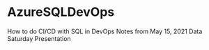 # AzureSQLDevOps
How to do CI/CD with SQL in DevOps
Notes from May 15, 2021 Data Saturday Presentation

